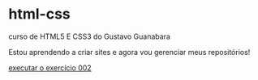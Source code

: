 # html-css
 curso de HTML5 E CSS3 do Gustavo Guanabara

 Estou aprendendo a criar sites e agora vou gerenciar meus repositórios!

 <a href="https://francisco123-code.github.io/html-css/exercícios/ex002/index (2).html">executar o exercício 002</a>

